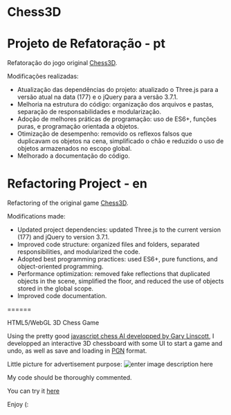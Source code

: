 Chess3D
=======

# Projeto de Refatoração - pt

Refatoração do jogo original [Chess3D](https://github.com/FrenchYann/Chess3D).

Modificações realizadas:
- Atualização das dependências do projeto: atualizado o Three.js para a versão atual na data (177) e o jQuery para a versão 3.7.1.
- Melhoria na estrutura do código: organização dos arquivos e pastas, separação de responsabilidades e modularização.
- Adoção de melhores práticas de programação: uso de ES6+, funções puras, e programação orientada a objetos.
- Otimização de desempenho: removido os reflexos falsos que duplicavam os objetos na cena, simplificado o chão e reduzido o uso de objetos armazenados no escopo global.
- Melhorado a documentação do código.

# Refactoring Project - en

Refactoring of the original game [Chess3D](https://github.com/FrenchYann/Chess3D).

Modifications made:
- Updated project dependencies: updated Three.js to the current version (177) and jQuery to version 3.7.1.
- Improved code structure: organized files and folders, separated responsibilities, and modularized the code.
- Adopted best programming practices: used ES6+, pure functions, and object-oriented programming.
- Performance optimization: removed fake reflections that duplicated objects in the scene, simplified the floor, and reduced the use of objects stored in the global scope.
- Improved code documentation.

======

HTML5/WebGL 3D Chess Game

Using the pretty good [javascript chess AI developped by Gary Linscott][1], I developped an interactive 3D chessboard with some UI to start a game and undo, as well as save and loading in [PGN][2] format.

Little picture for advertisement purpose:
![enter image description here][3]

My code should be thoroughly commented.

You can try it [here][4]


Enjoy (:


  [1]: https://github.com/glinscott/Garbochess-JS
  [2]: http://en.wikipedia.org/wiki/Portable_Game_Notation
  [3]: http://yanngranjon.com/static/games/chess3D/screenshot.jpg
  [4]: http://yanngranjon.com/static/games/chess3D/
